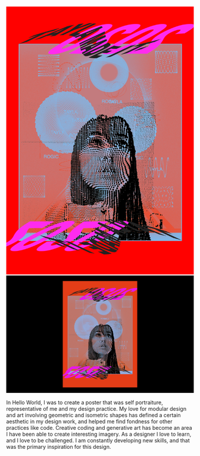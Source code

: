 ![](gkoposter3.jpg)
![](gkoposter.png)

In Hello World, I was to create a poster that was self portraiture, representative of me and my design practice. My love for modular design and art involving geometric and isometric shapes has defined a certain aesthetic in my design work, and helped me find fondness for other practices like code. Creative coding and generative art has become an area I have been able to create interesting imagery. As a designer I love to learn, and I love to be challenged. I am constantly developing new skills, and that was the primary inspiration for this design. 
